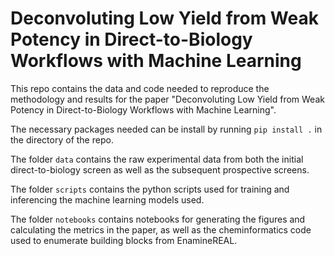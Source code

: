 # Deconvoluting Low Yield from Weak Potency in Direct-to-Biology Workflows with Machine Learning

This repo contains the data and code needed to reproduce the methodology and results for the paper "Deconvoluting Low Yield from Weak Potency in Direct-to-Biology Workflows with Machine Learning".

The necessary packages needed can be install by running `pip install .` in the directory of the repo.

The folder `data` contains the raw experimental data from both the initial direct-to-biology screen as well as the subsequent prospective screens.

The folder `scripts` contains the python scripts used for training and inferencing the machine learning models used.

The folder `notebooks` contains notebooks for generating the figures and calculating the metrics in the paper, as well as the cheminformatics code used to enumerate building blocks from EnamineREAL.